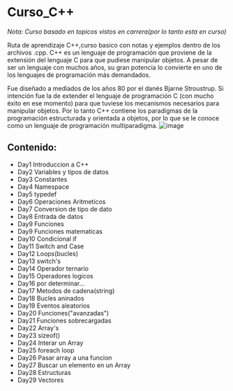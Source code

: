 # Curso_C++

*Nota: Curso basado en topicos vistos en carrera(por lo tanto esta en curso)*


Ruta de aprendizaje C++,curso basico con notas y ejemplos dentro de los archivos .cpp.
C++ es un lenguaje de programación que proviene de la extensión del lenguaje C para que pudiese manipular objetos. A pesar de ser un lenguaje con muchos años, su gran potencia lo convierte en uno de los lenguajes de programación más demandados.

Fue diseñado a mediados de los años 80 por el danés Bjarne Stroustrup. Si intención fue la de extender el lenguaje de programación C (con mucho éxito en ese momento) para que tuviese los mecanismos necesarios para manipular objetos. Por lo tanto C++ contiene los paradigmas de la programación estructurada y orientada a objetos, por lo que se le conoce como un lenguaje de programación multiparadigma.
![image](https://user-images.githubusercontent.com/99057175/235914700-1f2459d3-defa-4bdf-b5b5-d3ccc920d398.png)

## Contenido:
* Day1 Introduccion a C++
* Day2 Variables y tipos de datos
* Day3 Constantes
* Day4 Namespace
* Day5 typedef
* Day6 Operaciones Aritmeticos
* Day7 Conversion de tipo de dato
* Day8 Entrada de datos
* Day9 Funciones
* Day9 Funciones matematicas
* Day10 Condicional if
* Day11 Switch and Case
* Day12 Loops(bucles)
* Day13 switch's
* Day14 Operador ternario
* Day15 Operadores logicos
* Day16 por determinar...
* Day17 Metodos de cadena(string)
* Day18 Bucles aninados
* Day19 Eventos aleatorios
* Day20 Funciones("avanzadas")
* Day21 Funciones sobrecargadas
* Day22 Array's
* Day23 sizeof()
* Day24 Interar un Array
* Day25 foreach loop
* Day26 Pasar array a una funcion
* Day27 Buscar un elemento en un Array
* Day28 Estructuras
* Day29 Vectores
